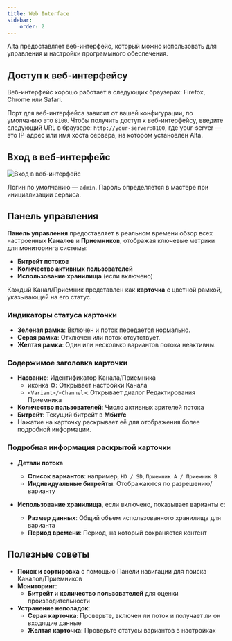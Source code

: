 ```yaml
---
title: Web Interface
sidebar:
    order: 2
---
```


Alta предоставляет веб-интерфейс, который можно использовать для управления и настройки программного обеспечения.

## Доступ к веб-интерфейсу

Веб-интерфейс хорошо работает в следующих браузерах: Firefox, Chrome или Safari.

Порт для веб-интерфейса зависит от вашей конфигурации, по умолчанию это `8100`. Чтобы получить доступ к веб-интерфейсу, введите следующий URL в браузере: `http://your-server:8100`, где your-server — это IP-адрес или имя хоста сервера, на котором установлен Alta.

## Вход в веб-интерфейс

![Вход в веб-интерфейс](https://cdn.cesbo.com/help/alta/getting-started/web-interface/login.png)

Логин по умолчанию — `admin`. Пароль определяется в мастере при инициализации сервиса.

## Панель управления

**Панель управления** предоставляет в реальном времени обзор всех настроенных **Каналов** и **Приемников**, отображая ключевые метрики для мониторинга системы:

- **Битрейт потоков**
- **Количество активных пользователей**
- **Использование хранилища** (если включено)

Каждый Канал/Приемник представлен как **карточка** с цветной рамкой, указывающей на его статус.

### Индикаторы статуса карточки

- **Зеленая рамка**: Включен и поток передается нормально.
- **Серая рамка**: Отключен или поток отсутствует.
- **Желтая рамка**: Один или несколько вариантов потока неактивны.

### Содержимое заголовка карточки

- **Название**: Идентификатор Канала/Приемника
  - иконка ⚙️: Открывает настройки Канала
  - `<Variant>/<Channel>`: Открывает диалог Редактирования Приемника
- **Количество пользователей**: Число активных зрителей потока
- **Битрейт**: Текущий битрейт в **Мбит/с**
- Нажатие на карточку раскрывает её для отображения более подробной информации.

### Подробная информация раскрытой карточки

- **Детали потока**
  - **Список вариантов**: например, `HD / SD`, `Приемник A / Приемник B`
  - **Индивидуальные битрейты**: Отображаются по разрешению/варианту

- **Использование хранилища**, если включено, показывает варианты с:
  - **Размер данных**: Общий объем использованного хранилища для варианта
  - **Период времени**: Период, на который сохраняется контент

## Полезные советы

- **Поиск и сортировка** с помощью Панели навигации для поиска Каналов/Приемников
- **Мониторинг**:
  - **Битрейт** и **количество пользователей** для оценки производительности
- **Устранение неполадок**:
  - **Серая карточка**: Проверьте, включен ли поток и получает ли он входящие данные
  - **Желтая карточка**: Проверьте статусы вариантов в настройках